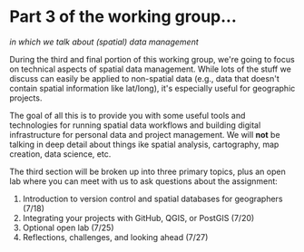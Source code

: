 # Part 3 of the working group...

*in which we talk about (spatial) data management*

During the third and final portion of this working group, we're going to focus on technical aspects of spatial data management. While lots of the stuff we discuss can easily be applied to non-spatial data (e.g., data that doesn't contain spatial information like lat/long), it's especially useful for geographic projects.

The goal of all this is to provide you with some useful tools and technologies for running spatial data workflows and building digital infrastructure for personal data and project management. We will **not** be talking in deep detail about things ike spatial analysis, cartography, map creation, data science, etc.

The third section will be broken up into three primary topics, plus an open lab where you can meet with us to ask questions about the assignment:

1. Introduction to version control and spatial databases for geographers (7/18)
2. Integrating your projects with GitHub, QGIS, or PostGIS (7/20)
3. Optional open lab (7/25)
4. Reflections, challenges, and looking ahead (7/27)
